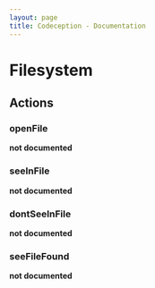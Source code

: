 ```yaml
---
layout: page
title: Codeception - Documentation
---
```


# Filesystem

## Actions


### openFile

__not documented__

### seeInFile

__not documented__

### dontSeeInFile

__not documented__

### seeFileFound

__not documented__
